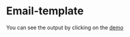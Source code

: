 # Email-template
 
You can see the output by clicking on the [demo](https://determined-borg-65fbff.netlify.com)
